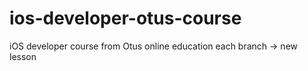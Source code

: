 # ios-developer-otus-course
iOS developer course from Otus online education
each branch -> new lesson
